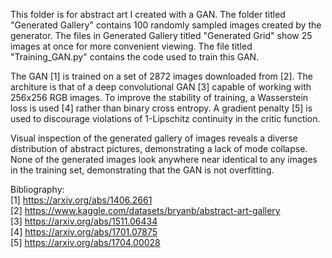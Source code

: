 This folder is for abstract art I created with a GAN.  The folder titled "Generated Gallery" contains 100 randomly sampled images created by the generator.  The files in Generated Gallery titled "Generated Grid" show 25 images at once for more convenient viewing.  The file titled "Training_GAN.py" contains the code used to train this GAN.

The GAN [1] is trained on a set of 2872 images downloaded from [2].  The architure is that of a deep convolutional GAN [3] capable of working with 256x256 RGB images.  To improve the stability of training, a Wasserstein loss is used [4] rather than binary cross entropy.  A gradient penalty [5] is used to discourage violations of 1-Lipschitz continuity in the critic function.

Visual inspection of the generated gallery of images reveals a diverse distribution of abstract pictures, demonstrating a lack of mode collapse.  None of the generated images look anywhere near identical to any images in the training set, demonstrating that the GAN is not overfitting.

Bibliography:  
[1] https://arxiv.org/abs/1406.2661  
[2] https://www.kaggle.com/datasets/bryanb/abstract-art-gallery  
[3] https://arxiv.org/abs/1511.06434  
[4] https://arxiv.org/abs/1701.07875  
[5] https://arxiv.org/abs/1704.00028  

